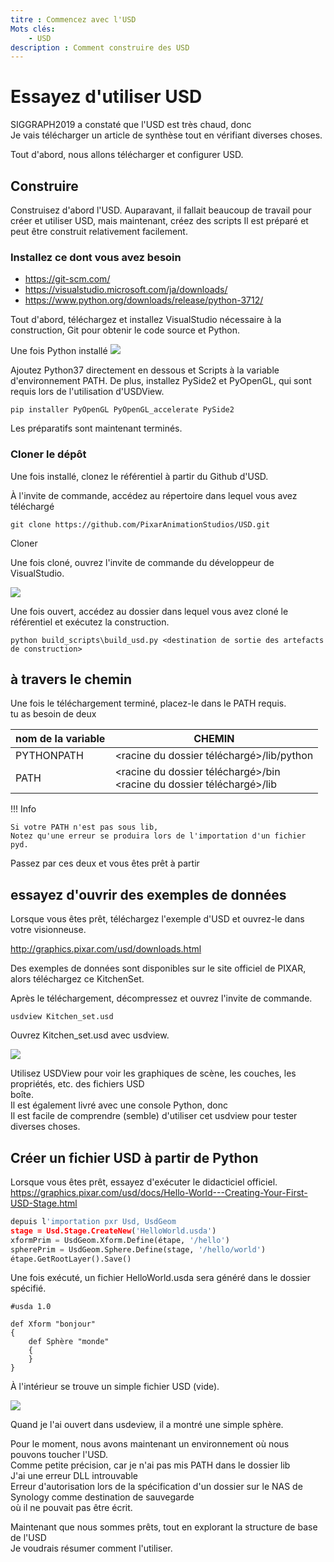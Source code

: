 ```yaml
---
titre : Commencez avec l'USD
Mots clés:
    - USD
description : Comment construire des USD
---
```


# Essayez d'utiliser USD

SIGGRAPH2019 a constaté que l'USD est très chaud, donc  
Je vais télécharger un article de synthèse tout en vérifiant diverses choses.

Tout d'abord, nous allons télécharger et configurer USD.

## Construire

Construisez d'abord l'USD.
Auparavant, il fallait beaucoup de travail pour créer et utiliser USD, mais maintenant, créez des scripts
Il est préparé et peut être construit relativement facilement.

### Installez ce dont vous avez besoin

-   https://git-scm.com/
-   https://visualstudio.microsoft.com/ja/downloads/
-   https://www.python.org/downloads/release/python-3712/

Tout d'abord, téléchargez et installez VisualStudio nécessaire à la construction, Git pour obtenir le code source et Python.

Une fois Python installé
![](https://gyazo.com/b9e01b33a2198d006d082dbe6c43320e.png)

Ajoutez Python37 directement en dessous et Scripts à la variable d'environnement PATH.
De plus, installez PySide2 et PyOpenGL, qui sont requis lors de l'utilisation d'USDView.

```
pip installer PyOpenGL PyOpenGL_accelerate PySide2
```

Les préparatifs sont maintenant terminés.

### Cloner le dépôt

Une fois installé, clonez le référentiel à partir du Github d'USD.

À l'invite de commande, accédez au répertoire dans lequel vous avez téléchargé

```
git clone https://github.com/PixarAnimationStudios/USD.git
```

Cloner

Une fois cloné, ouvrez l'invite de commande du développeur de VisualStudio.

![](https://gyazo.com/ecddefa1fda425ead85330b083d05044.png)

Une fois ouvert, accédez au dossier dans lequel vous avez cloné le référentiel et exécutez la construction.

```
python build_scripts\build_usd.py <destination de sortie des artefacts de construction>
```

## à travers le chemin

Une fois le téléchargement terminé, placez-le dans le PATH requis.  
tu as besoin de deux

| nom de la variable | CHEMIN |
| ---------- | ------------------------------------------------------------------------ |
| PYTHONPATH | <racine du dossier téléchargé>/lib/python |
| PATH | <racine du dossier téléchargé>/bin <br> <racine du dossier téléchargé>/lib |

!!! Info

    Si votre PATH n'est pas sous lib,
    Notez qu'une erreur se produira lors de l'importation d'un fichier pyd.

Passez par ces deux et vous êtes prêt à partir

## essayez d'ouvrir des exemples de données

Lorsque vous êtes prêt, téléchargez l'exemple d'USD et ouvrez-le dans votre visionneuse.

http://graphics.pixar.com/usd/downloads.html

Des exemples de données sont disponibles sur le site officiel de PIXAR, alors téléchargez ce KitchenSet.

Après le téléchargement, décompressez et ouvrez l'invite de commande.

```lot
usdview Kitchen_set.usd
```

Ouvrez Kitchen_set.usd avec usdview.

![](https://gyazo.com/85f886a67bcafe10082f3e1e178848eb.png)

Utilisez USDView pour voir les graphiques de scène, les couches, les propriétés, etc. des fichiers USD  
boîte.  
Il est également livré avec une console Python, donc  
Il est facile de comprendre (semble) d'utiliser cet usdview pour tester diverses choses.

## Créer un fichier USD à partir de Python

Lorsque vous êtes prêt, essayez d'exécuter le didacticiel officiel.  
https://graphics.pixar.com/usd/docs/Hello-World---Creating-Your-First-USD-Stage.html

```python
depuis l'importation pxr Usd, UsdGeom
stage = Usd.Stage.CreateNew('HelloWorld.usda')
xformPrim = UsdGeom.Xform.Define(étape, '/hello')
spherePrim = UsdGeom.Sphere.Define(stage, '/hello/world')
étape.GetRootLayer().Save()
```

Une fois exécuté, un fichier HelloWorld.usda sera généré dans le dossier spécifié.

```USD
#usda 1.0

def Xform "bonjour"
{
    def Sphère "monde"
    {
    }
}
```

À l'intérieur se trouve un simple fichier USD (vide).

![](https://gyazo.com/56dcb8770dbbd7053dd164a261f19fbe.png)

Quand je l'ai ouvert dans usdeview, il a montré une simple sphère.

Pour le moment, nous avons maintenant un environnement où nous pouvons toucher l'USD.  
Comme petite précision, car je n'ai pas mis PATH dans le dossier lib  
J'ai une erreur DLL introuvable  
Erreur d'autorisation lors de la spécification d'un dossier sur le NAS de Synology comme destination de sauvegarde  
où il ne pouvait pas être écrit.

Maintenant que nous sommes prêts, tout en explorant la structure de base de l'USD  
Je voudrais résumer comment l'utiliser.